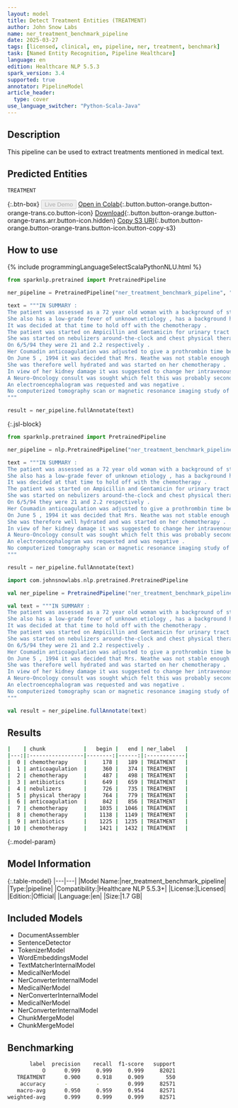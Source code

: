 ```yaml
---
layout: model
title: Detect Treatment Entities (TREATMENT)
author: John Snow Labs
name: ner_treatment_benchmark_pipeline
date: 2025-03-27
tags: [licensed, clinical, en, pipeline, ner, treatment, benchmark]
task: [Named Entity Recognition, Pipeline Healthcare]
language: en
edition: Healthcare NLP 5.5.3
spark_version: 3.4
supported: true
annotator: PipelineModel
article_header:
  type: cover
use_language_switcher: "Python-Scala-Java"
---
```


## Description

This pipeline can be used to extract treatments mentioned in medical text.

## Predicted Entities

`TREATMENT`

{:.btn-box}
<button class="button button-orange" disabled>Live Demo</button>
[Open in Colab](https://colab.research.google.com/github/JohnSnowLabs/spark-nlp-workshop/blob/master/healthcare-nlp/07.0.Pretrained_Clinical_Pipelines.ipynb){:.button.button-orange.button-orange-trans.co.button-icon}
[Download](https://s3.amazonaws.com/auxdata.johnsnowlabs.com/clinical/models/ner_treatment_benchmark_pipeline_en_5.5.3_3.4_1743118842328.zip){:.button.button-orange.button-orange-trans.arr.button-icon.hidden}
[Copy S3 URI](s3://auxdata.johnsnowlabs.com/clinical/models/ner_treatment_benchmark_pipeline_en_5.5.3_3.4_1743118842328.zip){:.button.button-orange.button-orange-trans.button-icon.button-copy-s3}

## How to use



<div class="tabs-box" markdown="1">
{% include programmingLanguageSelectScalaPythonNLU.html %}

```python
from sparknlp.pretrained import PretrainedPipeline

ner_pipeline = PretrainedPipeline("ner_treatment_benchmark_pipeline", "en", "clinical/models")

text = """IN SUMMARY :
The patient was assessed as a 72 year old woman with a background of stage IIIC ovarian carcinoma and documented local recurrence who presents for line 2 of cycle 1 chemotherapy with Adriamycin , Ifex and MESNA .
She also has a low-grade fever of unknown etiology , has a background history of deep venous thrombosis and is therefore currently on anticoagulation and she shows evidence of dehydration and failure to thrive .
It was decided at that time to hold off with the chemotherapy .
The patient was started on Ampicillin and Gentamicin for urinary tract infection which ultimately grew out Escherichia coli sensitive to the above antibiotics and for right lower lobe pneumonia on x-ray .
She was started on nebulizers around-the-clock and chest physical therapy .
On 6/5/94 they were 21 and 2.2 respectively .
Her Coumadin anticoagulation was adjusted to give a prothrombin time between 16 and 18 and an I and R of 2.5-3 .
On June 5 , 1994 it was decided that Mrs. Neathe was not stable enough with a line 2 cycle I chemotherapy with Ifex , Adriamycin and MESNA .
She was therefore well hydrated and was started on her chemotherapy .
In view of her kidney damage it was suggested to change her intravenous antibiotics from Ancef and Gentamicin to Ancef and ciprofloxacin which she tolerated well .
A Neuro-Oncology consult was sought which felt this was probably secondary to Ifex intoxication and her chemotherapy was stopped .
An electroencephalogram was requested and was negative .
No computerized tomography scan or magnetic resonance imaging study of the head was performed .
"""

result = ner_pipeline.fullAnnotate(text)
```

{:.jsl-block}
```python
from sparknlp.pretrained import PretrainedPipeline

ner_pipeline = nlp.PretrainedPipeline("ner_treatment_benchmark_pipeline", "en", "clinical/models")

text = """IN SUMMARY :
The patient was assessed as a 72 year old woman with a background of stage IIIC ovarian carcinoma and documented local recurrence who presents for line 2 of cycle 1 chemotherapy with Adriamycin , Ifex and MESNA .
She also has a low-grade fever of unknown etiology , has a background history of deep venous thrombosis and is therefore currently on anticoagulation and she shows evidence of dehydration and failure to thrive .
It was decided at that time to hold off with the chemotherapy .
The patient was started on Ampicillin and Gentamicin for urinary tract infection which ultimately grew out Escherichia coli sensitive to the above antibiotics and for right lower lobe pneumonia on x-ray .
She was started on nebulizers around-the-clock and chest physical therapy .
On 6/5/94 they were 21 and 2.2 respectively .
Her Coumadin anticoagulation was adjusted to give a prothrombin time between 16 and 18 and an I and R of 2.5-3 .
On June 5 , 1994 it was decided that Mrs. Neathe was not stable enough with a line 2 cycle I chemotherapy with Ifex , Adriamycin and MESNA .
She was therefore well hydrated and was started on her chemotherapy .
In view of her kidney damage it was suggested to change her intravenous antibiotics from Ancef and Gentamicin to Ancef and ciprofloxacin which she tolerated well .
A Neuro-Oncology consult was sought which felt this was probably secondary to Ifex intoxication and her chemotherapy was stopped .
An electroencephalogram was requested and was negative .
No computerized tomography scan or magnetic resonance imaging study of the head was performed .
"""

result = ner_pipeline.fullAnnotate(text)
```

```scala
import com.johnsnowlabs.nlp.pretrained.PretrainedPipeline

val ner_pipeline = PretrainedPipeline("ner_treatment_benchmark_pipeline", "en", "clinical/models")

val text = """IN SUMMARY :
The patient was assessed as a 72 year old woman with a background of stage IIIC ovarian carcinoma and documented local recurrence who presents for line 2 of cycle 1 chemotherapy with Adriamycin , Ifex and MESNA .
She also has a low-grade fever of unknown etiology , has a background history of deep venous thrombosis and is therefore currently on anticoagulation and she shows evidence of dehydration and failure to thrive .
It was decided at that time to hold off with the chemotherapy .
The patient was started on Ampicillin and Gentamicin for urinary tract infection which ultimately grew out Escherichia coli sensitive to the above antibiotics and for right lower lobe pneumonia on x-ray .
She was started on nebulizers around-the-clock and chest physical therapy .
On 6/5/94 they were 21 and 2.2 respectively .
Her Coumadin anticoagulation was adjusted to give a prothrombin time between 16 and 18 and an I and R of 2.5-3 .
On June 5 , 1994 it was decided that Mrs. Neathe was not stable enough with a line 2 cycle I chemotherapy with Ifex , Adriamycin and MESNA .
She was therefore well hydrated and was started on her chemotherapy .
In view of her kidney damage it was suggested to change her intravenous antibiotics from Ancef and Gentamicin to Ancef and ciprofloxacin which she tolerated well .
A Neuro-Oncology consult was sought which felt this was probably secondary to Ifex intoxication and her chemotherapy was stopped .
An electroencephalogram was requested and was negative .
No computerized tomography scan or magnetic resonance imaging study of the head was performed .
"""

val result = ner_pipeline.fullAnnotate(text)
```
</div>

## Results

```bash
|    | chunk            |   begin |   end | ner_label   |
|---:|:-----------------|--------:|------:|:------------|
|  0 | chemotherapy     |     178 |   189 | TREATMENT   |
|  1 | anticoagulation  |     360 |   374 | TREATMENT   |
|  2 | chemotherapy     |     487 |   498 | TREATMENT   |
|  3 | antibiotics      |     649 |   659 | TREATMENT   |
|  4 | nebulizers       |     726 |   735 | TREATMENT   |
|  5 | physical therapy |     764 |   779 | TREATMENT   |
|  6 | anticoagulation  |     842 |   856 | TREATMENT   |
|  7 | chemotherapy     |    1035 |  1046 | TREATMENT   |
|  8 | chemotherapy     |    1138 |  1149 | TREATMENT   |
|  9 | antibiotics      |    1225 |  1235 | TREATMENT   |
| 10 | chemotherapy     |    1421 |  1432 | TREATMENT   |
```

{:.model-param}
## Model Information

{:.table-model}
|---|---|
|Model Name:|ner_treatment_benchmark_pipeline|
|Type:|pipeline|
|Compatibility:|Healthcare NLP 5.5.3+|
|License:|Licensed|
|Edition:|Official|
|Language:|en|
|Size:|1.7 GB|

## Included Models

- DocumentAssembler
- SentenceDetector
- TokenizerModel
- WordEmbeddingsModel
- TextMatcherInternalModel
- MedicalNerModel
- NerConverterInternalModel
- MedicalNerModel
- NerConverterInternalModel
- MedicalNerModel
- NerConverterInternalModel
- ChunkMergeModel
- ChunkMergeModel

## Benchmarking

```bash
       label  precision    recall  f1-score   support
           O      0.999     0.999     0.999     82021
   TREATMENT      0.900     0.918     0.909       550
    accuracy      -         -         0.999     82571
   macro-avg      0.950     0.959     0.954     82571
weighted-avg      0.999     0.999     0.999     82571
```